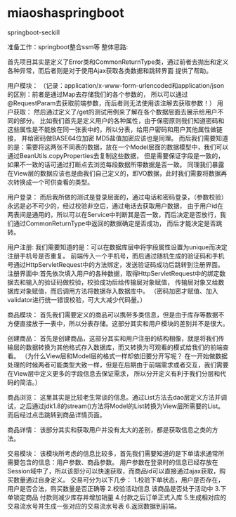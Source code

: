 # miaoshaspringboot
springboot-seckill

准备工作：springboot整合ssm等
整体思路:

首先项目其实是定义了Error类和CommonReturnType类，通过前者去抛出和定义各种异常，而后者则是对于使用Ajax获取各类数据和跳转界面
提供了帮助。

用户模块：
（记录：application/x-www-form-urlencoded和application/json的区别：前者是通过Map去存储我们的各个参数的，
所以可以通过@RequestParam去获取前端参数，而后者则无法使用该注解去获取参数！）
用户获取：
然后通过定义了/get的测试用例来了解在各个数据层面去展示给用户不同的部分。
比如我们首先是定义用户的各种属性，由于保密原则我们知道密码和这些属性是不能放在同一张表中的，所以分表，给用户密码和用户其他属性做链接，
并给密码做BASE64位加密  MD5盐值加密应该也是同理。
而后我们需要知道的是：需要将这两张不同表的数据，放在一个Model层面的数据模型中，我们可以通过BeanUtils.copyProperties去复制这些数据，
但是需要保证字段是一致的，如果不一致的话可通过打断点去浏览每段数据所带数据是否一致。
同理我们暴露在View层的数据应该也是由我们自己定义的，即VO数据，此时我们需要将数据再次转换成一个可供查看的类型。

用户登录：
而后我所做的测试是登录层面的，通过电话和密码登录，（参数校验）永远是必不可少的，经过校验非空后，通过电话去获取用户数据，
由于用户id在两表间是通用的，所以可以在Service中判断其是否一致，而后决定是否放行，我们通过CommonReturnType中返回的数据确定是否成功，
而后才能决定是否跳转。

用户注册:
我们需要知道的是：可以在数据库层中将字段属性设置为unique而决定注册手机号是否重复。
前端传入一个手机号，而后通过随机生成的验证码和手机号通过HttpServletRequest中的方法绑定，发送验证码成功后跳转到注册界面。
注册界面中:首先依次填入用户的各种数据，取得HttpServletRequest中的绑定数据去和输入的验证码做校验，校验成功后给传输层对象赋值，
传输层对象又给数据库对象赋值，而后调用方法将数据存入数据库中。
（密码加密才赋值、加入validator进行统一错误校验，可大大减少代码量。）

商品模块：
首先我们需要定义的商品可以携带多类信息，但是由于库存等数据不方便直接放于一表中，所以分表存储。这部分其实和用户模块的差别并不是很大。

创建商品：
首先是创建商品，这部分其实和用户注册的结构相像，就是将我们传输层的数据转换为其他格式存入数据库，而又转换为可观看的模式给我们的前端查看。
（为什么View层和Model层的格式一样却依旧要分开写呢？
在一开始做数据处理的时候两者可能类型大致一样，但是在后期由于前端需求或者交互，我们需要在View层中定义更多的字段信息去保证需求，
所以分开定义有利于我们分层和代码的简洁。）

商品浏览：
这里其实是比较老生常谈的信息。通过List方法去dao层定义方法并调试，之后通过jdk1.8的stream()方法将Model的List转换为View层所需要的List。
而后经过点击跳转到商品详情页面。

商品详情：
该部分其实和获取用户并没有太大的差别，都是获取信息之类的方法。

交易模块：
该模块所考虑的信息比较多，首先我们需要知道的是下单请求通常所需要包含的信息：用户参数、商品参数。
用户参数在登录时的信息已经存放在Session域中了，所以该部分可以快速获取，而商品id可以直接通过ajax获取，购买数量通过自身定义。
交易可分为以下几步：
1.校验下单状态，用户是否存在，用户是否合法，购买数量是否正确等
2.校验活动信息 该商品是否处于活动中
3.下单锁定商品 付款则减少库存并增加销量
4.付款之后订单正式入库
5.生成相对应的交易流水号并生成一张对应的交易流水号表
6.返回数据到前端。



